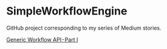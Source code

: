 # SimpleWorkflowEngine

GitHub project corresponding to my series of Medium stories.

[Generic Workflow API - Part I](https://medium.com/@jonasbusse/generic-workflow-api-part-i-fe0fe3564734)
